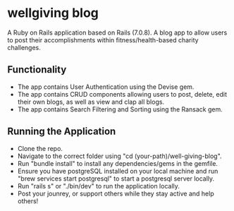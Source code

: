 # wellgiving blog

A Ruby on Rails application based on Rails (7.0.8). A blog app to allow users to post their accomplishments within fitness/health-based charity challenges.

## Functionality

- The app contains User Authentication using the Devise gem.
- The app contains CRUD components allowing users to post, delete, edit their own blogs, as well as view and clap all blogs.
- The app contains Search Filtering and Sorting using the Ransack gem.

## Running the Application

- Clone the repo.
- Navigate to the correct folder using "cd (your-path)/well-giving-blog".
- Run "bundle install" to install any dependencies/gems in the gemfile.
- Ensure you have postgreSQL installed on your local machine and run "brew services start postgresql" to start a postgresql server locally.
- Run "rails s" or "./bin/dev" to run the application locally.
- Post your jounrey, or support others while they stay active and help others!
